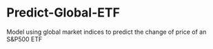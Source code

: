 # Predict-Global-ETF
Model using global market indices to predict the change of price of an S&amp;P500 ETF
